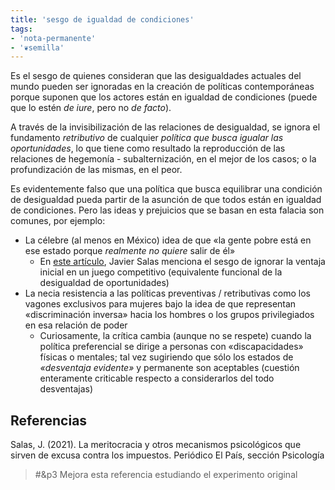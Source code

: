 ```yaml
---
title: 'sesgo de igualdad de condiciones'
tags:
- 'nota-permanente'
- '❦semilla'
---
```

Es el sesgo de quienes consideran que las desigualdades actuales del mundo pueden ser ignoradas en la creación de políticas contemporáneas porque suponen que los actores están en igualdad de condiciones (puede que lo estén *de iure*, pero no *de facto*). 

A través de la invisibilización de las relaciones de desigualdad, se ignora el fundamento *retributivo* de cualquier *política que busca igualar las oportunidades*, lo que tiene como resultado la reproducción de las relaciones de hegemonía - subalternización, en el mejor de los casos; o la profundización de las mismas, en el peor.

Es evidentemente falso que una política que busca equilibrar una condición de desigualdad pueda partir de la asunción de que todos están en igualdad de condiciones. Pero las ideas y prejuicios que se basan en esta falacia son comunes, por ejemplo:

- La célebre (al menos en México) idea de que «la gente pobre está en ese estado porque *realmente no quiere* salir de él»
    - En [este artículo](https://elpais.com/ciencia/2021-02-12/la-meritocracia-y-otros-mecanismos-psicologicos-que-sirven-de-excusa-contra-los-impuestos.html), Javier Salas menciona el sesgo de ignorar la ventaja inicial en un juego competitivo (equivalente funcional de la desigualdad de oportunidades)
- La necia resistencia a las políticas preventivas / retributivas como los vagones exclusivos para mujeres bajo la idea de que representan «discriminación inversa» hacia los hombres o los grupos privilegiados en esa relación de poder
    - Curiosamente, la crítica cambia (aunque no se respete) cuando la política preferencial se dirige a personas con «discapacidades» físicas o mentales; tal vez sugiriendo que sólo los estados de *«desventaja evidente»* y permanente son aceptables (cuestión enteramente criticable respecto a considerarlos del todo desventajas)

## Referencias

Salas, J. (2021). La meritocracia y otros mecanismos psicológicos que sirven de excusa contra los impuestos. Periódico El País, sección Psicología

> #&p3 Mejora esta referencia estudiando el experimento original